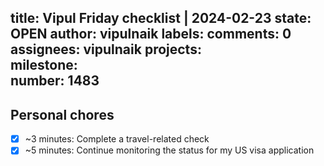 title:	Vipul Friday checklist | 2024-02-23
state:	OPEN
author:	vipulnaik
labels:	
comments:	0
assignees:	vipulnaik
projects:	
milestone:	
number:	1483
--
## Personal chores

- [x] ~3 minutes: Complete a travel-related check
- [x] ~5 minutes: Continue monitoring the status for my US visa application
